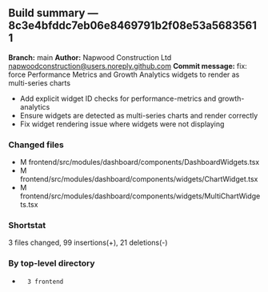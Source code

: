 ## Build summary — 8c3e4bfddc7eb06e8469791b2f08e53a56835611

**Branch:** main
**Author:** Napwood Construction Ltd <napwoodconstruction@users.noreply.github.com>
**Commit message:** fix: force Performance Metrics and Growth Analytics widgets to render as multi-series charts

- Add explicit widget ID checks for performance-metrics and growth-analytics
- Ensure widgets are detected as multi-series charts and render correctly
- Fix widget rendering issue where widgets were not displaying

### Changed files
 - M	frontend/src/modules/dashboard/components/DashboardWidgets.tsx
 - M	frontend/src/modules/dashboard/components/widgets/ChartWidget.tsx
 - M	frontend/src/modules/dashboard/components/widgets/MultiChartWidgets.tsx

### Shortstat
 3 files changed, 99 insertions(+), 21 deletions(-)

### By top-level directory
 -       3 frontend
